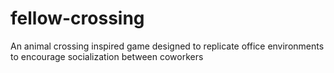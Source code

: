 # fellow-crossing
An animal crossing inspired game designed to replicate office environments to encourage socialization between coworkers
